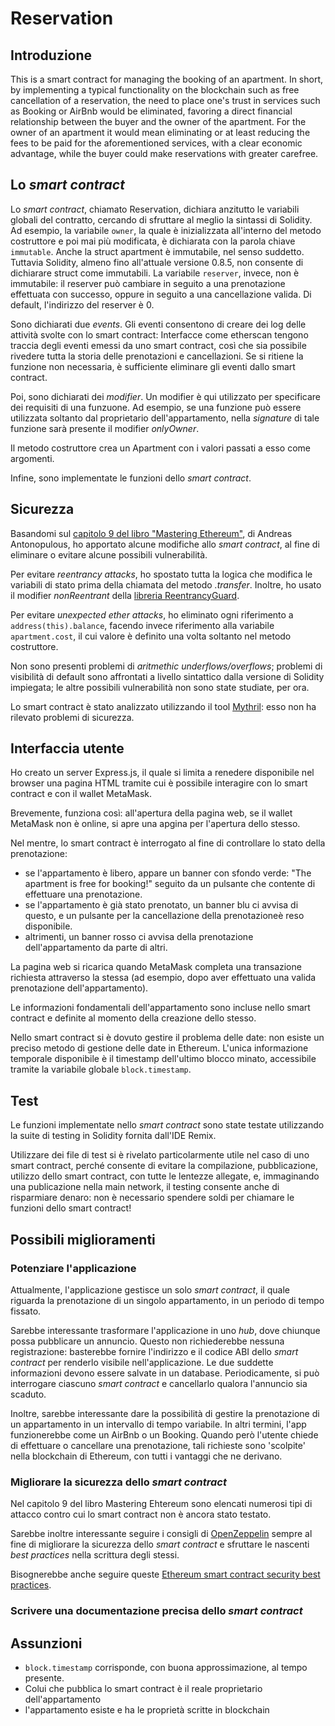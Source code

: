 # Reservation
## Introduzione
This is a smart contract for managing the booking of an apartment.
In short, by implementing a typical functionality on the blockchain such as free cancellation of a reservation, the need to place one's trust in services such as Booking or AirBnb would be eliminated, favoring a direct financial relationship between the buyer and the owner of the apartment.
For the owner of an apartment it would mean eliminating or at least reducing the fees to be paid for the aforementioned services, with a clear economic advantage, while the buyer could make reservations with greater carefree.

## Lo *smart contract*
Lo *smart contract*, chiamato Reservation, dichiara anzitutto le variabili globali del contratto, cercando di sfruttare al meglio la sintassi di Solidity. Ad esempio, la variabile `owner`, la quale è inizializzata all'interno del metodo costruttore e poi mai più modificata, è dichiarata con la parola chiave `immutable`. Anche la struct apartment è immutabile, nel senso suddetto. Tuttavia Solidity, almeno fino all'attuale versione 0.8.5, non consente di dichiarare struct come immutabili.
La variabile `reserver`, invece, non è immutabile: il reserver può cambiare in seguito a una prenotazione effettuata con successo, oppure in seguito a una cancellazione valida. Di default, l'indirizzo del reserver è 0.

Sono dichiarati due *events*. Gli eventi consentono di creare dei log delle attività svolte con lo smart contract: Interfacce come etherscan tengono traccia degli eventi emessi da uno smart contract, così che sia possibile rivedere tutta la storia delle prenotazioni e cancellazioni. Se si ritiene la funzione non necessaria, è sufficiente eliminare gli eventi dallo smart contract.

Poi, sono dichiarati dei *modifier*. Un modifier è qui utilizzato per specificare dei requisiti di una funzuone. Ad esempio, se una funzione può essere utilizzata soltanto dal proprietario dell'appartamento, nella *signature* di tale funzione sarà presente il modifier *onlyOwner*.

Il metodo costruttore crea un Apartment con i valori passati a esso come argomenti.

Infine, sono implementate le funzioni dello *smart contract*.

## Sicurezza
Basandomi sul [capitolo 9 del libro "Mastering Ethereum"](https://github.com/ethereumbook/ethereumbook/blob/develop/09smart-contracts-security.asciidoc), di Andreas Antonopulous, ho apportato alcune modifiche allo *smart contract*, al fine di eliminare o evitare alcune possibili vulnerabilità.

Per evitare *reentrancy attacks*, ho spostato tutta la logica che modifica le variabili di stato prima della chiamata del metodo *.transfer*.
Inoltre, ho usato il modifier *nonReentrant* della [libreria ReentrancyGuard](https://docs.openzeppelin.com/contracts/3.x/api/utils#ReentrancyGuard).

Per evitare *unexpected ether attacks*, ho eliminato ogni riferimento a `address(this).balance`, facendo invece riferimento alla variabile `apartment.cost`, il cui valore è definito una volta soltanto nel metodo costruttore.

Non sono presenti problemi di *aritmethic underflows/overflows*; problemi di visibilità di default sono affrontati a livello sintattico dalla versione di Solidity impiegata; le altre possibili vulnerabilità non sono state studiate, per ora.

Lo smart contract è stato analizzato utilizzando il tool [Mythril](https://github.com/ConsenSys/mythril): esso non ha rilevato problemi di sicurezza.

## Interfaccia utente
Ho creato un server Express.js, il quale si limita a renedere disponibile nel browser una pagina HTML tramite cui è possibile interagire con lo smart contract e con il wallet MetaMask.

Brevemente, funziona così: all'apertura della pagina web, se il wallet MetaMask non è online, si apre una apgina per l'apertura dello stesso.

Nel mentre, lo smart contract è interrogato al fine di controllare lo stato della prenotazione:
- se l'appartamento è libero, appare un banner con sfondo verde: "The apartment is free for booking!" seguito da un pulsante che contente di effettuare una prenotazione.
- se l'appartamento è già stato prenotato, un banner blu ci avvisa di questo, e un pulsante per la cancellazione della prenotazioneè reso disponibile.
- altrimenti, un banner rosso ci avvisa della prenotazione dell'appartamento da parte di altri.

La pagina web si ricarica quando MetaMask completa una transazione richiesta attraverso la stessa (ad esempio, dopo aver effettuato una valida prenotazione dell'appartamento).

Le informazioni fondamentali dell'appartamento sono incluse nello smart contract e definite al momento della creazione dello stesso.

Nello smart contract si è dovuto gestire il problema delle date: non esiste un preciso metodo di gestione delle date in Ethereum. L'unica informazione temporale disponibile è il timestamp dell'ultimo blocco minato, accessibile tramite la variabile globale `block.timestamp`.

## Test
Le funzioni implementate nello *smart contract* sono state testate utilizzando la suite di testing in Solidity fornita dall'IDE Remix.

Utilizzare dei file di test si è rivelato particolarmente utile nel caso di uno smart contract, perché consente di evitare la compilazione, pubblicazione, utilizzo dello smart contract, con tutte le lentezze allegate, e, immaginando una publicazione nella main network, il testing consente anche di risparmiare denaro: non è necessario spendere soldi per chiamare le funzioni dello smart contract!

## Possibili miglioramenti
### Potenziare l'applicazione
Attualmente, l'applicazione gestisce un solo *smart contract*, il quale riguarda la prenotazione di un singolo appartamento, in un periodo di tempo fissato.

Sarebbe interessante trasformare l'applicazione in uno *hub*, dove chiunque possa pubblicare un annuncio.
Questo non richiederebbe nessuna registrazione: basterebbe fornire l'indirizzo e il codice ABI dello *smart contract* per renderlo visibile nell'applicazione. Le due suddette informazioni devono essere salvate in un database. Periodicamente, si può interrogare ciascuno *smart contract* e cancellarlo qualora l'annuncio sia scaduto.

Inoltre, sarebbe interessante dare la possibilità di gestire la prenotazione di un appartamento in un intervallo di tempo variabile.
In altri termini, l'app funzionerebbe come un AirBnb o un Booking. Quando però l'utente chiede di effettuare o cancellare una prenotazione, tali richieste
sono 'scolpite' nella blockchain di Ethereum, con tutti i vantaggi che ne derivano.

### Migliorare la sicurezza dello *smart contract*
Nel capitolo 9 del libro Mastering Ehtereum sono elencati numerosi tipi di attacco contro cui lo smart contract non è ancora stato testato.

Sarebbe inoltre interessante seguire i consigli di [OpenZeppelin](https://openzeppelin.com/) sempre al fine di migliorare la sicurezza dello *smart contract* e sfruttare le nascenti *best practices* nella scrittura degli stessi.

Bisognerebbe anche seguire queste [Ethereum smart contract security best practices](https://consensys.github.io/smart-contract-best-practices/).

### Scrivere una documentazione precisa dello *smart contract*

## Assunzioni
- `block.timestamp` corrisponde, con buona approssimazione, al tempo presente.
- Colui che pubblica lo smart contract è il reale proprietario dell'appartamento
- l'appartamento esiste e ha le proprietà scritte in blockchain